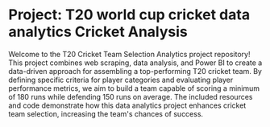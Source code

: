 # Project: T20 world cup cricket data analytics Cricket Analysis
Welcome to the T20 Cricket Team Selection Analytics project repository! This project combines web scraping, data analysis, and Power BI to create a data-driven approach for assembling a top-performing T20 cricket team. By defining specific criteria for player categories and evaluating player performance metrics, we aim to build a team capable of scoring a minimum of 180 runs while defending 150 runs on average. The included resources and code demonstrate how this data analytics project enhances cricket team selection, increasing the team's chances of success.
